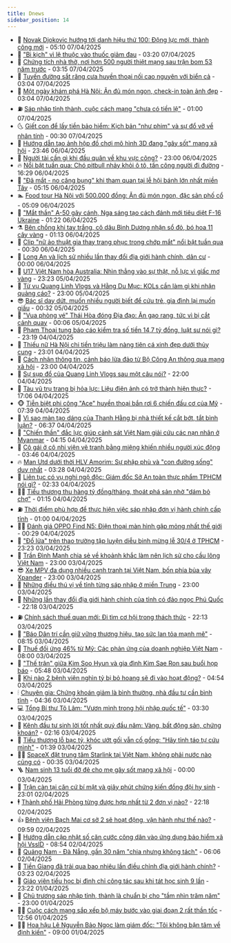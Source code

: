 ```yaml
---
title: Dnews
sidebar_position: 14
---
```


<!-- dantri-dnews:START -->
- 🤠 [Novak Djokovic hướng tới danh hiệu thứ 100: Động lực mới, thành công mới](https://dantri.com.vn/the-thao/novak-djokovic-huong-toi-danh-hieu-thu-100-dong-luc-moi-thanh-cong-moi-20250406102007155.htm) - 05:10 07/04/2025
- 🌈 [&quot;Bi kịch&quot; vì lệ thuộc vào thuốc giảm đau](https://dantri.com.vn/suc-khoe/bi-kich-vi-le-thuoc-vao-thuoc-giam-dau-20250406135919078.htm) - 03:20 07/04/2025
- 🐎 [Chứng tích nhà thờ, nơi hơn 500 người thiệt mạng sau trận bom 53 năm trước](https://dantri.com.vn/xa-hoi/chung-tich-nha-tho-noi-hon-500-nguoi-thiet-mang-sau-tran-bom-53-nam-truoc-20250402130535088.htm) - 03:15 07/04/2025
- 👹 [Tuyến đường sắt răng cưa huyền thoại nối cao nguyên với biển cả](https://dantri.com.vn/xa-hoi/tuyen-duong-sat-rang-cua-huyen-thoai-noi-cao-nguyen-voi-bien-ca-20250403110114019.htm) - 03:04 07/04/2025
- 🫶 [Một ngày khám phá Hà Nội: Ăn đủ món ngon, check-in toàn ảnh đẹp](https://dantri.com.vn/du-lich/mot-ngay-kham-pha-ha-noi-an-du-mon-ngon-check-in-toan-anh-dep-20250405112514965.htm) - 03:04 07/04/2025
- ⛽️ [Sáp nhập tỉnh thành, cuộc cách mạng &quot;chưa có tiền lệ&quot;](https://dantri.com.vn/noi-vu/sap-nhap-tinh-thanh-cuoc-cach-mang-chua-co-tien-le-20250405132243534.htm) - 01:00 07/04/2025
- 🌜 [Giết con để lấy tiền bảo hiểm: Kịch bản &quot;như phim&quot; và sự đổ vỡ về nhân tính](https://dantri.com.vn/phap-luat/giet-con-de-lay-tien-bao-hiem-kich-ban-nhu-phim-va-su-do-vo-ve-nhan-tinh-20250406204133775.htm) - 00:30 07/04/2025
- 💪 [Hướng dẫn tạo ảnh hộp đồ chơi mô hình 3D đang &quot;gây sốt&quot; mạng xã hội](https://dantri.com.vn/cong-nghe/huong-dan-tao-anh-hop-do-choi-mo-hinh-3d-dang-gay-sot-mang-xa-hoi-20250407044650973.htm) - 23:46 06/04/2025
- 🎊 [Người tài cần gì khi đầu quân về khu vực công?](https://dantri.com.vn/lao-dong-viec-lam/nguoi-tai-can-gi-khi-dau-quan-ve-khu-vuc-cong-20250405225415342.htm) - 23:00 06/04/2025
- 🔥 [Nổi bật tuần qua: Chó pitbull nhảy khỏi ô tô, tấn công người đi đường](https://dantri.com.vn/khoa-hoc/noi-bat-tuan-qua-cho-pitbull-nhay-khoi-o-to-tan-cong-nguoi-di-duong-20250406142438981.htm) - 16:29 06/04/2025
- 👀 [&quot;Đã mắt - no căng bụng&quot; khi tham quan tại lễ hội bánh lớn nhất miền Tây](https://dantri.com.vn/du-lich/da-mat-no-cang-bung-khi-tham-quan-tai-le-hoi-banh-lon-nhat-mien-tay-20250406111047689.htm) - 05:15 06/04/2025
- 🏊 [Food tour Hà Nội với 500.000 đồng: Ăn đủ món ngon, đặc sản phố cổ](https://dantri.com.vn/du-lich/food-tour-ha-noi-voi-500000-dong-an-du-mon-ngon-dac-san-pho-co-20250405110934570.htm) - 05:09 06/04/2025
- 🥸 [&quot;Mắt thần&quot; A-50 gãy cánh, Nga sáng tạo cách đánh mới tiêu diệt F-16 Ukraine](https://dantri.com.vn/the-gioi/mat-than-a-50-gay-canh-nga-sang-tao-cach-danh-moi-tieu-diet-f-16-ukraine-20250331152810541.htm) - 01:22 06/04/2025
- ⚗️ [Bên chồng khi tay trắng, cô dâu Bình Dương nhận sổ đỏ, bó hoa 11 cây vàng](https://dantri.com.vn/doi-song/ben-chong-khi-tay-trang-co-dau-binh-duong-nhan-so-do-bo-hoa-11-cay-vang-20250405003925932.htm) - 01:13 06/04/2025
- 🐲 [Clip &quot;nữ ảo thuật gia thay trang phục trong chớp mắt&quot; nổi bật tuần qua](https://dantri.com.vn/cong-nghe/clip-nu-ao-thuat-gia-thay-trang-phuc-trong-chop-mat-noi-bat-tuan-qua-20250406041720294.htm) - 00:30 06/04/2025
- 🌁 [Long An và lịch sử nhiều lần thay đổi địa giới hành chính, dân cư](https://dantri.com.vn/xa-hoi/long-an-va-lich-su-nhieu-lan-thay-doi-dia-gioi-hanh-chinh-dan-cu-20250405173806346.htm) - 00:00 06/04/2025
- 🧐 [U17 Việt Nam hòa Australia: Nhìn thẳng vào sự thật, nỗ lực vì giấc mơ vàng](https://dantri.com.vn/the-thao/u17-viet-nam-hoa-australia-nhin-thang-vao-su-that-no-luc-vi-giac-mo-vang-20250405225704848.htm) - 23:23 05/04/2025
- 👹 [Từ vụ Quang Linh Vlogs và Hằng Du Mục: KOLs cần làm gì khi nhận quảng cáo?](https://dantri.com.vn/lao-dong-viec-lam/tu-vu-quang-linh-vlogs-va-hang-du-muc-kols-can-lam-gi-khi-nhan-quang-cao-20250405164958336.htm) - 23:00 05/04/2025
- 😎 [Bác sĩ day dứt, muốn nhiều người biết để cứu trẻ, gia đình lại muốn giấu](https://dantri.com.vn/suc-khoe/bac-si-day-dut-muon-nhieu-nguoi-biet-de-cuu-tre-gia-dinh-lai-muon-giau-20250404213735048.htm) - 00:32 05/04/2025
- 🤭 [&quot;Vua phòng vé&quot; Thái Hòa đóng Địa đạo: Ăn gạo rang, tức vì bị cắt cảnh quay](https://dantri.com.vn/giai-tri/vua-phong-ve-thai-hoa-dong-dia-dao-an-gao-rang-tuc-vi-bi-cat-canh-quay-20250405043421476.htm) - 00:06 05/04/2025
- 🦣 [Phạm Thoại tung báo cáo kiểm tra số tiền 14,7 tỷ đồng, luật sư nói gì?](https://dantri.com.vn/doi-song/pham-thoai-tung-bao-cao-kiem-tra-so-tien-147-ty-dong-luat-su-noi-gi-20250404212000388.htm) - 23:19 04/04/2025
- 🙉 [Thiếu nữ Hà Nội chi tiền triệu làm nàng tiên cá xinh đẹp dưới thủy cung](https://dantri.com.vn/doi-song/thieu-nu-ha-noi-chi-tien-trieu-lam-nang-tien-ca-xinh-dep-duoi-thuy-cung-20250307145607445.htm) - 23:01 04/04/2025
- 🗽 [Cách nhận thông tin, cảnh báo lừa đảo từ Bộ Công An thông qua mạng xã hội](https://dantri.com.vn/cong-nghe/cach-nhan-thong-tin-canh-bao-lua-dao-tu-bo-cong-an-thong-qua-mang-xa-hoi-20250404145855795.htm) - 23:00 04/04/2025
- 🐻 [Sự sụp đổ của Quang Linh Vlogs sau một câu nói?](https://dantri.com.vn/phap-luat/su-sup-do-cua-quang-linh-vlogs-sau-mot-cau-noi-20250404234426061.htm) - 22:00 04/04/2025
- 🫣 [Tàu vũ trụ trang bị hỏa lực: Liệu điện ảnh có trở thành hiện thực?](https://dantri.com.vn/khoa-hoc/tau-vu-tru-trang-bi-hoa-luc-lieu-dien-anh-co-tro-thanh-hien-thuc-20250401094656600.htm) - 17:06 04/04/2025
- 🐵 [Tiễn biệt phi công &quot;Ace&quot; huyền thoại bắn rơi 6 chiến đấu cơ của Mỹ](https://dantri.com.vn/xa-hoi/tien-biet-phi-cong-ace-huyen-thoai-ban-roi-6-chien-dau-co-cua-my-20250404133028386.htm) - 07:39 04/04/2025
- 🥷 [Vì sao màn tạo dáng của Thanh Hằng bị nhà thiết kế cắt bớt, tắt bình luận?](https://dantri.com.vn/giai-tri/vi-sao-man-tao-dang-cua-thanh-hang-bi-nha-thiet-ke-cat-bot-tat-binh-luan-20250404100947792.htm) - 06:37 04/04/2025
- 🐻 [&quot;Chiến thần&quot; đắc lực giúp cảnh sát Việt Nam giải cứu các nạn nhân ở Myanmar](https://dantri.com.vn/xa-hoi/chien-than-dac-luc-giup-canh-sat-viet-nam-giai-cuu-cac-nan-nhan-o-myanmar-20250404104856956.htm) - 04:15 04/04/2025
- 🥸 [Cô gái ở cô nhi viện vẽ tranh bằng miệng khiến nhiều người xúc động](https://dantri.com.vn/doi-song/co-gai-o-co-nhi-vien-ve-tranh-bang-mieng-khien-nhieu-nguoi-xuc-dong-20250328103003320.htm) - 03:46 04/04/2025
- 🔥 [Man Utd dưới thời HLV Amorim: Sự phập phù và &quot;con đường sống&quot; duy nhất](https://dantri.com.vn/the-thao/man-utd-duoi-thoi-hlv-amorim-su-phap-phu-va-con-duong-song-duy-nhat-20250404094531323.htm) - 03:28 04/04/2025
- 🥰 [Liên tục có vụ nghi ngộ độc: Giám đốc Sở An toàn thực phẩm TPHCM nói gì?](https://dantri.com.vn/suc-khoe/lien-tuc-co-vu-nghi-ngo-doc-giam-doc-so-an-toan-thuc-pham-tphcm-noi-gi-20250403135750420.htm) - 02:33 04/04/2025
- 👨‍🏫 [Tiểu thương thu hàng tỷ đồng/tháng, thoát phá sản nhờ &quot;dám bỏ chợ&quot;](https://dantri.com.vn/lao-dong-viec-lam/tieu-thuong-thu-hang-ty-dongthang-thoat-pha-san-nho-dam-bo-cho-20250403131242513.htm) - 01:15 04/04/2025
- ⛽️ [Thời điểm phù hợp để thực hiện việc sáp nhập đơn vị hành chính cấp tỉnh](https://dantri.com.vn/noi-vu/thoi-diem-phu-hop-de-thuc-hien-viec-sap-nhap-don-vi-hanh-chinh-cap-tinh-20250402183433973.htm) - 01:00 04/04/2025
- 🧑‍💻 [Đánh giá OPPO Find N5: Điện thoại màn hình gập mỏng nhất thế giới](https://dantri.com.vn/cong-nghe/danh-gia-oppo-find-n5-dien-thoai-man-hinh-gap-mong-nhat-the-gioi-20250403225020388.htm) - 00:29 04/04/2025
- 💪 [&quot;Đổ lửa&quot; trên thao trường tập luyện diễu binh mừng lễ 30/4 ở TPHCM](https://dantri.com.vn/xa-hoi/do-lua-tren-thao-truong-tap-luyen-dieu-binh-mung-le-304-o-tphcm-20250404004646770.htm) - 23:23 03/04/2025
- 🔭 [Trần Đình Mạnh chia sẻ về khoảnh khắc làm nên lịch sử cho cầu lông Việt Nam](https://dantri.com.vn/the-thao/tran-dinh-manh-chia-se-ve-khoanh-khac-lam-nen-lich-su-cho-cau-long-viet-nam-20250403152340755.htm) - 23:00 03/04/2025
- 😎 [Xe MPV đa dụng nhiều cạnh tranh tại Việt Nam, bốn phía bủa vây Xpander](https://dantri.com.vn/o-to-xe-may/xe-mpv-da-dung-nhieu-canh-tranh-tai-viet-nam-bon-phia-bua-vay-xpander-20250403124632767.htm) - 23:00 03/04/2025
- 🦩 [Những điều thú vị về tỉnh từng sáp nhập ở miền Trung](https://dantri.com.vn/noi-vu/nhung-dieu-thu-vi-ve-tinh-tung-sap-nhap-o-mien-trung-20250403071154197.htm) - 23:00 03/04/2025
- 🐻 [Những lần thay đổi địa giới hành chính của tỉnh có đảo ngọc Phú Quốc](https://dantri.com.vn/xa-hoi/nhung-lan-thay-doi-dia-gioi-hanh-chinh-cua-tinh-co-dao-ngoc-phu-quoc-20250403085650562.htm) - 22:18 03/04/2025
- ⛽️ [Chính sách thuế quan mới: Đi tìm cơ hội trong thách thức](https://dantri.com.vn/kinh-doanh/chinh-sach-thue-quan-moi-di-tim-co-hoi-trong-thach-thuc-20250403124247344.htm) - 22:13 03/04/2025
- 📝 [&quot;Báo Dân trí cần giữ vững thương hiệu, tạo sức lan tỏa mạnh mẽ&quot;](https://dantri.com.vn/noi-vu/bao-dan-tri-can-giu-vung-thuong-hieu-tao-suc-lan-toa-manh-me-20250403145656604.htm) - 08:15 03/04/2025
- 💯 [Thuế đối ứng 46% từ Mỹ: Các phản ứng của doanh nghiệp Việt Nam](https://dantri.com.vn/kinh-doanh/thue-doi-ung-46-tu-my-cac-phan-ung-cua-doanh-nghiep-viet-nam-20250403132710235.htm) - 08:00 03/04/2025
- 🤠 [&quot;Thế trận&quot; giữa Kim Soo Hyun và gia đình Kim Sae Ron sau buổi họp báo](https://dantri.com.vn/giai-tri/the-tran-giua-kim-soo-hyun-va-gia-dinh-kim-sae-ron-sau-buoi-hop-bao-20250403094823671.htm) - 05:48 03/04/2025
- 🧐 [Khi nào 2 bệnh viện nghìn tỷ bị bỏ hoang sẽ đi vào hoạt động?](https://dantri.com.vn/suc-khoe/khi-nao-2-benh-vien-nghin-ty-bi-bo-hoang-se-di-vao-hoat-dong-20250402211611160.htm) - 04:54 03/04/2025
- 🕯 [Chuyên gia: Chứng khoán giảm là bình thường, nhà đầu tư cần bình tĩnh](https://dantri.com.vn/kinh-doanh/chuyen-gia-chung-khoan-giam-la-binh-thuong-nha-dau-tu-can-binh-tinh-20250403112617046.htm) - 04:36 03/04/2025
- 💻 [Tổng Bí thư Tô Lâm: &quot;Vươn mình trong hội nhập quốc tế&quot;](https://dantri.com.vn/xa-hoi/tong-bi-thu-to-lam-vuon-minh-trong-hoi-nhap-quoc-te-20250403101936023.htm) - 03:30 03/04/2025
- 🌋 [Kênh đầu tư sinh lời tốt nhất quý đầu năm: Vàng, bất động sản, chứng khoán?](https://dantri.com.vn/kinh-doanh/kenh-dau-tu-sinh-loi-tot-nhat-quy-dau-nam-vang-bat-dong-san-chung-khoan-20250401005008056.htm) - 02:16 03/04/2025
- 🤖 [Tiểu thương lỗ bạc tỷ, khóc ướt gối vẫn cố gồng: &quot;Hãy tỉnh táo tự cứu mình&quot;](https://dantri.com.vn/lao-dong-viec-lam/tieu-thuong-lo-bac-ty-khoc-uot-goi-van-co-gong-hay-tinh-tao-tu-cuu-minh-20250402153934593.htm) - 01:39 03/04/2025
- 🧑‍💻 [SpaceX đặt trung tâm Starlink tại Việt Nam, không phải nước nào cũng có](https://dantri.com.vn/cong-nghe/spacex-dat-trung-tam-starlink-tai-viet-nam-khong-phai-nuoc-nao-cung-co-20250403030119545.htm) - 00:35 03/04/2025
- 🪜 [Nam sinh 13 tuổi đỡ đẻ cho mẹ gây sốt mạng xã hội](https://dantri.com.vn/giao-duc/nam-sinh-13-tuoi-do-de-cho-me-gay-sot-mang-xa-hoi-20250331151009542.htm) - 00:00 03/04/2025
- 🚀 [Trận càn tại căn cứ bí mật và giây phút chứng kiến đồng đội hy sinh](https://dantri.com.vn/xa-hoi/tran-can-tai-can-cu-bi-mat-va-giay-phut-chung-kien-dong-doi-hy-sinh-20250327214310836.htm) - 23:01 02/04/2025
- 🕴 [Thành phố Hải Phòng từng được hợp nhất từ 2 đơn vị nào?](https://dantri.com.vn/xa-hoi/thanh-pho-hai-phong-tung-duoc-hop-nhat-tu-2-don-vi-nao-20250402092050515.htm) - 22:18 02/04/2025
- 👍 [Bệnh viện Bạch Mai cơ sở 2 sẽ hoạt động, vận hành như thế nào?](https://dantri.com.vn/suc-khoe/benh-vien-bach-mai-co-so-2-se-hoat-dong-van-hanh-nhu-the-nao-20250402150143954.htm) - 09:59 02/04/2025
- 🥳 [Hướng dẫn cập nhật số căn cước công dân vào ứng dụng bảo hiểm xã hội VssID](https://dantri.com.vn/cong-nghe/huong-dan-cap-nhat-so-can-cuoc-cong-dan-vao-ung-dung-bao-hiem-xa-hoi-vssid-20250402152329166.htm) - 08:54 02/04/2025
- 🥳 [Quảng Nam - Đà Nẵng, gần 30 năm &quot;chia nhưng không tách&quot;](https://dantri.com.vn/noi-vu/quang-nam-da-nang-gan-30-nam-chia-nhung-khong-tach-20250401174049626.htm) - 06:06 02/04/2025
- 🦩 [Tiền Giang đã trải qua bao nhiêu lần điều chỉnh địa giới hành chính?](https://dantri.com.vn/xa-hoi/tien-giang-da-trai-qua-bao-nhieu-lan-dieu-chinh-dia-gioi-hanh-chinh-20250402092508251.htm) - 03:23 02/04/2025
- 🗽 [Giáo viên tiểu học bị đình chỉ công tác sau khi tát học sinh 9 lần](https://dantri.com.vn/giao-duc/giao-vien-tieu-hoc-bi-dinh-chi-cong-tac-sau-khi-tat-hoc-sinh-9-lan-20250401205959207.htm) - 23:22 01/04/2025
- 🤖 [Chủ trương sáp nhập tỉnh, thành là chuẩn bị cho &quot;tầm nhìn trăm năm&quot;](https://dantri.com.vn/noi-vu/chu-truong-sap-nhap-tinh-thanh-la-chuan-bi-cho-tam-nhin-tram-nam-20250401170932976.htm) - 23:00 01/04/2025
- 🧑‍🏫 [Cuộc cách mạng sắp xếp bộ máy bước vào giai đoạn 2 rất thần tốc](https://dantri.com.vn/noi-vu/cuoc-cach-mang-sap-xep-bo-may-buoc-vao-giai-doan-2-rat-than-toc-20250401185855212.htm) - 12:56 01/04/2025
- 👨‍🏫 [Hoa hậu Lê Nguyễn Bảo Ngọc làm giám đốc: &quot;Tôi không bận tâm về định kiến&quot;](https://dantri.com.vn/giai-tri/hoa-hau-le-nguyen-bao-ngoc-lam-giam-doc-toi-khong-ban-tam-ve-dinh-kien-20250331104759113.htm) - 09:00 01/04/2025<!-- dantri-dnews:END -->
